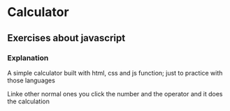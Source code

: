 <h1>Calculator</h1>

<h2>Exercises about javascript</h2>

<h3>Explanation</h3>

<p>A simple calculator built with html, css and js function; just to practice with those languages</p>
<p>Linke other normal ones you click the number and the operator and it does the calculation</p>
